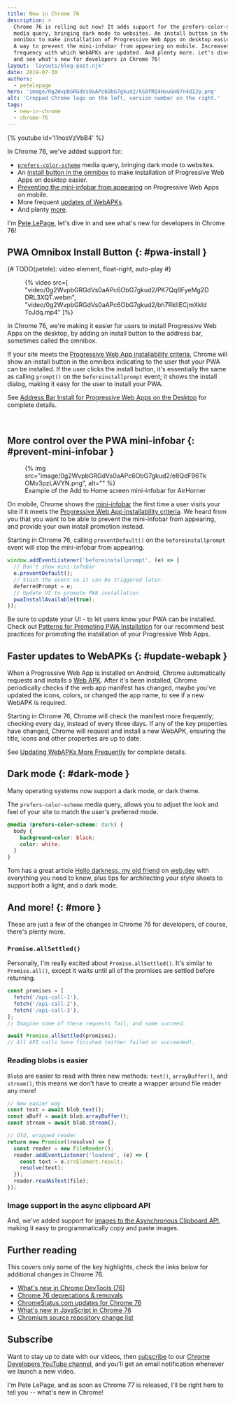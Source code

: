 ```yaml
---
title: New in Chrome 76
description: >
  Chrome 76 is rolling out now! It adds support for the prefers-color-scheme
  media query, bringing dark mode to websites. An install button in the
  omnibox to make installation of Progressive Web Apps on desktop easier.
  A way to prevent the mini-infobar from appearing on mobile. Increases the
  frequency with which WebAPKs are updated. And plenty more. Let's dive in
  and see what's new for developers in Chrome 76!
layout: 'layouts/blog-post.njk'
date: 2019-07-30
authors:
  - petelepage
hero: 'image/0g2WvpbGRGdVs0aAPc6ObG7gkud2/kS8fRQ4HauGHQ7n4dIJp.png'
alt: 'Cropped Chrome logo on the left, version number on the right.'
tags:
  - new-in-chrome
  - chrome-76
---
```


{% youtube id='I1nosVzVbB4' %}

In Chrome 76, we've added support for:

* [`prefers-color-scheme`](#dark-mode) media query, bringing dark mode to
  websites.
* An [install button in the omnibox](#pwa-install) to make installation of
  Progressive Web Apps on desktop easier.
* [Preventing the mini-infobar from appearing](#prevent-mini-infobar) on
  Progressive Web Apps on mobile.
* More frequent [updates of WebAPKs](#update-webapk).
* And plenty [more](#more).

I'm [Pete LePage](https://twitter.com/petele), let's dive in and see
what's new for developers in Chrome 76!

## PWA Omnibox Install Button {: #pwa-install }

{# TODO(petele): video element, float-right, auto-play #}
<figure class="float-right">
{% video src=[
  "video/0g2WvpbGRGdVs0aAPc6ObG7gkud2/PK7Qq8FyeMg2DDRL3XQT.webm",
  "video/0g2WvpbGRGdVs0aAPc6ObG7gkud2/bh7RkIIECjmXkIdToJdq.mp4"
]%}
</figure>

In Chrome 76, we're making it easier for users to install Progressive Web Apps
on the desktop, by adding an install button to the address bar, sometimes
called the omnibox.

If your site meets the
[Progressive Web App installability criteria][pwa-install-criteria], Chrome
will show an install button in the omnibox indicating to the user that your
PWA can be installed. If the user clicks the install button, it's essentially
the same as calling `prompt()` on the `beforeinstallprompt` event;
it shows the install dialog, making it easy for the user to install your PWA.

See [Address Bar Install for Progressive Web Apps on the Desktop][pwa-install]
for complete details.

[pwa-install-criteria]: https://developers.google.com/web/fundamentals/app-install-banners/#criteria
[pwa-install]: https://developers.google.com/web/updates/2019/06/pwa-install-addressbar

<br style="clear:both;">

## More control over the PWA mini-infobar {: #prevent-mini-infobar }

<figure class="float-right">
  {% img src="image/0g2WvpbGRGdVs0aAPc6ObG7gkud2/e8QdF96TkOMv3pzLAVYN.png", alt="" %}
  <figcaption>
    Example of the Add to Home screen mini-infobar for AirHorner
  </figcaption>
</figure>

On mobile, Chrome shows the [mini-infobar][mini-infobar] the first time a user visits your
site if it meets the [Progressive Web App installability criteria][pwa-install-criteria].
We heard from you that you want to be able to prevent the mini-infobar from
appearing, and provide your own install promotion instead.

Starting in Chrome 76, calling `preventDefault()` on the `beforeinstallprompt`
event will stop the mini-infobar from appearing.

```js
window.addEventListener('beforeinstallprompt', (e) => {
  // Don't show mini-infobar
  e.preventDefault();
  // Stash the event so it can be triggered later.
  deferredPrompt = e;
  // Update UI to promote PWA installation
  pwaInstallAvailable(true);
});
```

Be sure to update your UI - to let users know your PWA can be installed.
Check out [Patterns for Promoting PWA Installation][patterns-mobile] for
our recommend best practices for promoting the installation of your
Progressive Web Apps.

[patterns-mobile]: https://developers.google.com/web/fundamentals/app-install-banners/promoting-install-mobile
[mini-infobar]: https://developers.google.com/web/fundamentals/app-install-banners/#mini-info-bar

## Faster updates to WebAPKs {: #update-webapk }

When a Progressive Web App is installed on Android, Chrome automatically
requests and installs a [Web APK][web-apk]. After it's been installed,
Chrome periodically checks if the web app manifest has changed,
maybe you've updated the icons, colors, or changed the app name, to see if
a new WebAPK is required.

Starting in Chrome 76, Chrome will check the manifest more frequently;
checking every day, instead of every three days. If any of the key properties
have changed, Chrome will request and install a new WebAPK, ensuring the
title, icons and other properties are up to date.

See [Updating WebAPKs More Frequently][updating-webapk] for complete details.

[web-apk]: https://developers.google.com/web/fundamentals/integration/webapks
[updating-webapk]: https://developers.google.com/web/updates/2019/06/webapk-update-frequency

## Dark mode {: #dark-mode }

Many operating systems now support a dark mode, or dark theme.

The `prefers-color-scheme` media query, allows you to adjust the look and feel
of your site to match the user's preferred mode.

```css
@media (prefers-color-scheme: dark) {
  body {
    background-color: black;
    color: white;
  }
}
```

Tom has a great article [Hello darkness, my old friend][dark-article] on
[web.dev](https://web.dev/blog/) with everything you need to know, plus tips
for architecting your style sheets to support both a light,
and a dark mode.

[dark-article]: https://web.dev/prefers-color-scheme/

## And more! {: #more }

These are just a few of the changes in Chrome 76 for developers, of course,
there's plenty more.

### `Promise.allSettled()`

Personally, I'm really excited about `Promise.allSettled()`. It's similar to
`Promise.all()`, except it waits until all of the promises are settled before
returning.

```js
const promises = [
  fetch('/api-call-1'),
  fetch('/api-call-2'),
  fetch('/api-call-3'),
];
// Imagine some of these requests fail, and some succeed.

await Promise.allSettled(promises);
// All API calls have finished (either failed or succeeded).
```

### Reading blobs is easier

`Blob`s are easier to read with three new methods: `text()`, `arrayBuffer()`,
and `stream()`; this means we don't have to create a wrapper around file
reader any more!

```js
// New easier way
const text = await blob.text();
const aBuff = await blob.arrayBuffer();
const stream = await blob.stream();

// Old, wrapped reader
return new Promise((resolve) => {
  const reader = new FileReader();
  reader.addEventListener('loadend', (e) => {
    const text = e.srcElement.result;
    resolve(text);
  });
  reader.readAsText(file);
});
```

### Image support in the async clipboard API

And, we've added support for
[images to the Asynchronous Clipboard API][img-async-clipboard], making it
easy to programmatically copy and paste images.

[img-async-clipboard]: https://developers.google.com/web/updates/2019/07/image-support-for-async-clipboard

## Further reading

This covers only some of the key highlights, check the links below for
additional changes in Chrome 76.

* [What's new in Chrome DevTools (76)](https://developers.google.com/web/updates/2019/05/devtools)
* [Chrome 76 deprecations & removals](https://developers.google.com/web/updates/2019/06/chrome-76-deps-rems)
* [ChromeStatus.com updates for Chrome 76](https://www.chromestatus.com/features#milestone%3D76)
* [What's new in JavaScript in Chrome 76](https://v8.dev/blog/v8-release-76)
* [Chromium source repository change list](https://chromium.googlesource.com/chromium/src/+log/75.0.3770.67..76.0.3809.88)

## Subscribe

Want to stay up to date with our videos, then [subscribe](https://goo.gl/6FP1a5)
to our [Chrome Developers YouTube channel](https://www.youtube.com/user/ChromeDevelopers/),
and you'll get an email notification whenever we launch a new video.

I'm Pete LePage, and as soon as Chrome 77 is released, I'll be right
here to tell you -- what's new in Chrome!
